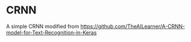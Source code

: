 # CRNN

A simple CRNN modified from https://github.com/TheAILearner/A-CRNN-model-for-Text-Recognition-in-Keras
